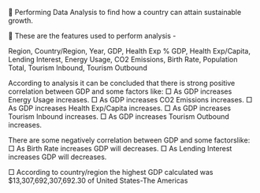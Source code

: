  Performing Data Analysis to find how a country can 
attain sustainable growth.

 These are the features used to perform analysis -

Region, Country/Region, Year, GDP, Health Exp % GDP, 
Health Exp/Capita, Lending Interest, Energy Usage, CO2 
Emissions, Birth Rate, Population Total, Tourism 
Inbound, Tourism Outbound

According to analysis it can be concluded that there is strong positive correlation 
between GDP and some factors like:
□ As GDP increases Energy Usage increases.
□ As GDP increases CO2 Emissions increases.
□ As GDP increases Health Exp/Capita increases.
□ As GDP increases Tourism Inbound increases.
□ As GDP increases Tourism Outbound increases.

There are some negatively correlation between GDP and some factorslike:
□ As Birth Rate increases GDP will decreases.
□ As Lending Interest increases GDP will decreases.

□ According to country/region the highest GDP calculated was
$13,307,692,307,692.30 of United States-The Americas
